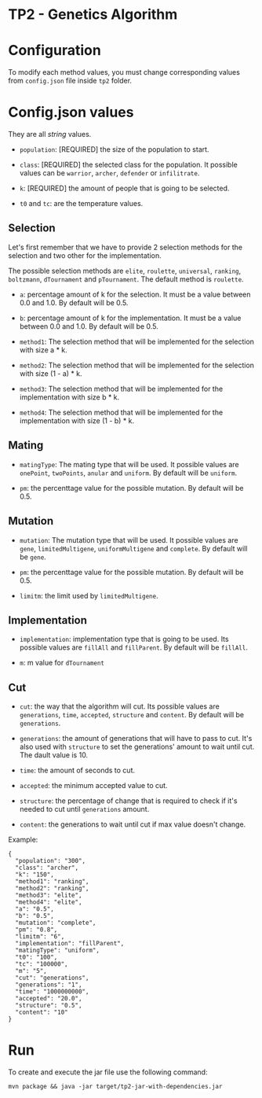 # TP2 - Genetics Algorithm

# Configuration

To modify each method values, you must change corresponding values from `config.json` file inside `tp2` folder.

# Config.json values

They are all *string* values.

- `population`: [REQUIRED] the size of the population to start.

- `class`: [REQUIRED] the selected class for the population. It possible values can be `warrior`, `archer`, `defender` or `infilitrate`.

- `k`: [REQUIRED] the amount of people that is going to be selected.

- `t0` and `tc`: are the temperature values.

## Selection ## 

Let's first remember that we have to provide 2 selection methods for the selection and two other for the implementation.

The possible selection methods are `elite`, `roulette`, `universal`, `ranking`, `boltzmann`, `dTournament` and `pTournament`. The default method is `roulette`.

- `a`: percentage amount of k for the selection. It must be a value between 0.0 and 1.0. By default will be 0.5.

- `b`: percentage amount of k for the implementation. It must be a value between 0.0 and 1.0. By default will be 0.5.

- `method1`: The selection method that will be implemented for the selection with size a * k.

- `method2`: The selection method that will be implemented for the selection with size (1 - a) * k.

-  `method3`: The selection method that will be implemented for the implementation with size b * k.

- `method4`: The selection method that will be implemented for the implementation with size (1 - b) * k.


## Mating

- `matingType`: The mating type that will be used. It possible values are `onePoint`, `twoPoints`, `anular` and `uniform`. By default will be `uniform`. 

- `pm`: the percenttage value for the possible mutation. By default will be 0.5.

## Mutation

- `mutation`: The mutation type that will be used. It possible values are `gene`, `limitedMultigene`, `uniformMultigene` and `complete`. By default will be `gene`. 

- `pm`: the percenttage value for the possible mutation. By default will be 0.5.

- `limitm`: the limit used by `limitedMultigene`.

## Implementation

- `implementation`: implementation type that is going to be used. Its possible values are `fillAll` and `fillParent`. By default will be `fillAll`.

- `m`: m value for `dTournament`

## Cut

- `cut`: the way that the algorithm will cut. Its possible values are `generations`, `time`, `accepted`, `structure` and `content`. By default will be `generations`.

- `generations`: the amount of generations that will have to pass to cut. It's also used with `structure` to set the generations' amount to wait until cut. The dault value is 10.

- `time`: the amount of seconds to cut.

- `accepted`: the minimum accepted value to cut.

- `structure`: the percentage of change that is required to check if it's needed to cut until `generations` amount.

-  `content`: the generations to wait until cut if max value doesn't change.

Example: 

```
{
  "population": "300",
  "class": "archer",
  "k": "150",
  "method1": "ranking",
  "method2": "ranking",
  "method3": "elite",
  "method4": "elite",
  "a": "0.5",
  "b": "0.5",
  "mutation": "complete",
  "pm": "0.8",
  "limitm": "6",
  "implementation": "fillParent",
  "matingType": "uniform",
  "t0": "100",
  "tc": "100000",
  "m": "5",
  "cut": "generations",
  "generations": "1",
  "time": "1000000000",
  "accepted": "20.0",
  "structure": "0.5",
  "content": "10"
}
``` 

# Run

To create and execute the jar file use the following command:

```
mvn package && java -jar target/tp2-jar-with-dependencies.jar
```
